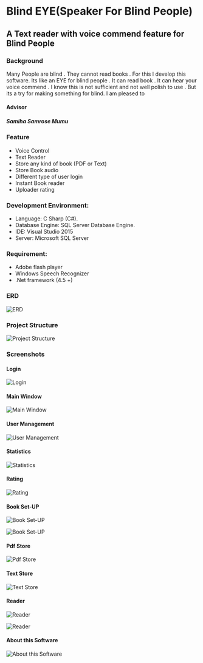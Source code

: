 # Blind EYE(Speaker For Blind People)
## A Text reader with voice commend feature for Blind People

### Background
Many People are blind . They cannot read books . For this I develop this software.  Its like an EYE for blind people . It can read book . It can hear your voice commend . I know this is not sufficient and not well polish to use . But its a try for making something for blind. I am pleased to 

#### Advisor
##### Samiha Samrose Mumu

### Feature  
- Voice Control
- Text Reader
- Store any kind of book  (PDF or Text)
- Store Book audio 
- Different type of user login
- Instant Book reader
- Uploader rating

### Development Environment:
- Language:  C Sharp (C#).
- Database Engine:  SQL Server Database Engine.
- IDE: Visual Studio 2015
- Server: Microsoft SQL Server

### Requirement:
- Adobe flash player
- Windows Speech Recognizer 
- .Net framework (4.5 +) 

### ERD
![ERD](images/erdplus-diagram.png)

### Project Structure 
![Project Structure](images/layer.PNG)

### Screenshots

#### Login
![Login](images/Login.PNG)

#### Main Window
![Main Window](images/Welcome%20page.PNG)

#### User Management
![User Management](images/User%20Manegement.PNG)

#### Statistics 
![Statistics](images/stat.PNG)

#### Rating
![Rating](images/Rating.PNG)

#### Book Set-UP
![Book Set-UP](images/Book%20set%20up%20page.PNG)

![Book Set-UP](images/chapter%20and%20book%20setup.PNG)

#### Pdf Store
![Pdf Store](images/PDF%20insert.PNG)

####  Text Store
![Text Store](images/Book%20insert.PNG)

#### Reader
![Reader](images/Book%20%20Reader.PNG)

![Reader](images/Book%20reader.PNG)

####  About this Software 
![About this Software ](images/about.PNG)
